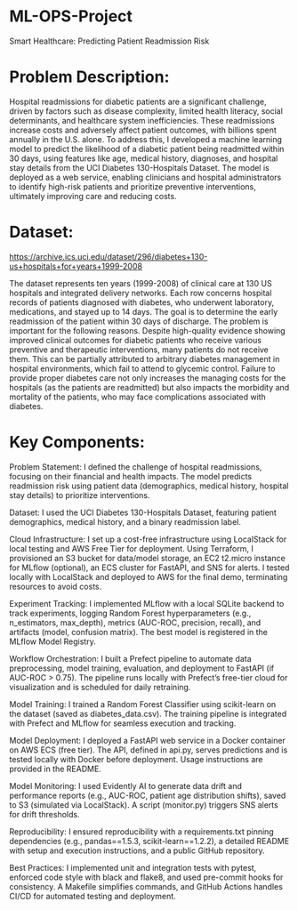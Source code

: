 # ML-OPS-Project

Smart Healthcare: Predicting Patient Readmission Risk

# Problem Description:

Hospital readmissions for diabetic patients are a significant challenge, driven by factors such as disease complexity, limited health literacy, social determinants, and healthcare system inefficiencies. These readmissions increase costs and adversely affect patient outcomes, with billions spent annually in the U.S. alone. To address this, I developed a machine learning model to predict the likelihood of a diabetic patient being readmitted within 30 days, using features like age, medical history, diagnoses, and hospital stay details from the UCI Diabetes 130-Hospitals Dataset. The model is deployed as a web service, enabling clinicians and hospital administrators to identify high-risk patients and prioritize preventive interventions, ultimately improving care and reducing costs.

# Dataset: 

https://archive.ics.uci.edu/dataset/296/diabetes+130-us+hospitals+for+years+1999-2008

The dataset represents ten years (1999-2008) of clinical care at 130 US hospitals and integrated delivery networks. Each row concerns hospital records of patients diagnosed with diabetes, who underwent laboratory, medications, and stayed up to 14 days. The goal is to determine the early readmission of the patient within 30 days of discharge. The problem is important for the following reasons. Despite high-quality evidence showing improved clinical outcomes for diabetic patients who receive various preventive and therapeutic interventions, many patients do not receive them. This can be partially attributed to arbitrary diabetes management in hospital environments, which fail to attend to glycemic control. Failure to provide proper diabetes care not only increases the managing costs for the hospitals (as the patients are readmitted) but also impacts the morbidity and mortality of the patients, who may face complications associated with diabetes.

# Key Components:

Problem Statement:
I defined the challenge of hospital readmissions, focusing on their financial and health impacts. The model predicts readmission risk using patient data (demographics, medical history, hospital stay details) to prioritize interventions.

Dataset:
I used the UCI Diabetes 130-Hospitals Dataset, featuring patient demographics, medical history, and a binary readmission label.

Cloud Infrastructure:
I set up a cost-free infrastructure using LocalStack for local testing and AWS Free Tier for deployment. Using Terraform, I provisioned an S3 bucket for data/model storage, an EC2 t2.micro instance for MLflow (optional), an ECS cluster for FastAPI, and SNS for alerts. I tested locally with LocalStack and deployed to AWS for the final demo, terminating resources to avoid costs.

Experiment Tracking:
I implemented MLflow with a local SQLite backend to track experiments, logging Random Forest hyperparameters (e.g., n_estimators, max_depth), metrics (AUC-ROC, precision, recall), and artifacts (model, confusion matrix). The best model is registered in the MLflow Model Registry.

Workflow Orchestration:
I built a Prefect pipeline to automate data preprocessing, model training, evaluation, and deployment to FastAPI (if AUC-ROC > 0.75). The pipeline runs locally with Prefect’s free-tier cloud for visualization and is scheduled for daily retraining.

Model Training:
I trained a Random Forest Classifier using scikit-learn on the dataset (saved as diabetes_data.csv). The training pipeline is integrated with Prefect and MLflow for seamless execution and tracking.

Model Deployment:
I deployed a FastAPI web service in a Docker container on AWS ECS (free tier). The API, defined in api.py, serves predictions and is tested locally with Docker before deployment. Usage instructions are provided in the README.

Model Monitoring:
I used Evidently AI to generate data drift and performance reports (e.g., AUC-ROC, patient age distribution shifts), saved to S3 (simulated via LocalStack). A script (monitor.py) triggers SNS alerts for drift thresholds.

Reproducibility:
I ensured reproducibility with a requirements.txt pinning dependencies (e.g., pandas==1.5.3, scikit-learn==1.2.2), a detailed README with setup and execution instructions, and a public GitHub repository.

Best Practices:
I implemented unit and integration tests with pytest, enforced code style with black and flake8, and used pre-commit hooks for consistency. A Makefile simplifies commands, and GitHub Actions handles CI/CD for automated testing and deployment.
